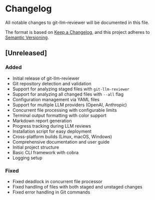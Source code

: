 # Changelog

All notable changes to git-llm-reviewer will be documented in this file.

The format is based on [Keep a Changelog](https://keepachangelog.com/en/1.0.0/),
and this project adheres to [Semantic Versioning](https://semver.org/spec/v2.0.0.html).

## [Unreleased]

### Added
- Initial release of git-llm-reviewer
- Git repository detection and validation
- Support for analyzing staged files with `git-llm-reviewer`
- Support for analyzing all changed files with `--all` flag
- Configuration management via YAML files
- Support for multiple LLM providers (OpenAI, Anthropic)
- Concurrent file processing with configurable limits
- Terminal output formatting with color support
- Markdown report generation
- Progress tracking during LLM reviews
- Installation script for easy deployment
- Cross-platform builds (Linux, macOS, Windows)
- Comprehensive documentation and user guide
- Initial project structure
- Basic CLI framework with cobra
- Logging setup

### Fixed
- Fixed deadlock in concurrent file processor
- Fixed handling of files with both staged and unstaged changes
- Fixed error handling in Git commands
